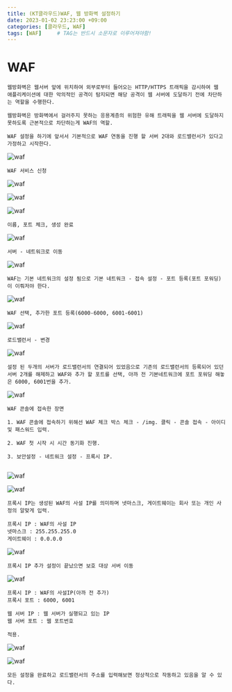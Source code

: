 ```yaml
---
title: (KT클라우드)WAF, 웹 방화벽 설정하기
date: 2023-01-02 23:23:00 +09:00
categories: [클라우드, WAF]
tags: [WAF]		# TAG는 반드시 소문자로 이루어져야함!
---
```


# WAF

```
웹방화벽은 웹서버 앞에 위치하여 외부로부터 들어오는 HTTP/HTTPS 트래픽을 감시하여 웹 애플리케이션에 대한 악의적인 공격이 탐지되면 해당 공격이 웹 서버에 도달하기 전에 차단하는 역할을 수행한다.

웹방화벽은 방화벽에서 걸러주지 못하는 응용계층의 위험한 유해 트래픽을 웹 서버에 도달하지 못하도록 근본적으로 차단하는게 WAF의 역할.
```

```
WAF 설정을 하기에 앞서서 기본적으로 WAF 연동을 진행 할 서버 2대와 로드밸런서가 있다고 가정하고 시작한다.
```

![waf](./assets/img/KTcoud/WAF/WAF01.png/)

```
WAF 서비스 신청
```

![waf](./assets/img/KTcoud/WAF/WAF02.png/)

![waf](./assets/img/KTcoud/WAF/WAF03.png/)

![waf](./assets/img/KTcoud/WAF/WAF04.png/)

```
이름, 포트 체크, 생성 완료
```

![waf](./assets/img/KTcoud/WAF/WAF05.png/)

```
서버 - 네트워크로 이동
```

![waf](./assets/img/KTcoud/WAF/WAF06.png/)

```
WAF는 기본 네트워크의 설정 됨으로 기본 네트워크 - 접속 설정 - 포트 등록(포트 포워딩)이 이뤄저야 한다.
```

![waf](./assets/img/KTcoud/WAF/WAF11.png/)

```
WAF 선택, 추가한 포트 등록(6000-6000, 6001-6001)
```
![waf](./assets/img/KTcoud/WAF/WAF07.png/)

```
로드밸런서 - 변경
```
![waf](./assets/img/KTcoud/WAF/WAF08.png/)

```
설정 된 두개의 서버가 로드밸런서의 연결되어 있었음으로 기존의 로드밸런서의 등록되어 있던 서버 2개를 해제하고 WAF와 추가 할 포트를 선택, 아까 전 기본네트워크에 포트 포워딩 해놓은 6000, 6001번을 추가.
```

![waf](./assets/img/KTcoud/WAF/WAF09.png/)

```
WAF 콘솔에 접속한 장면

1. WAF 콘솔에 접속하기 위해선 WAF 체크 박스 체크 - /img. 클릭 - 콘솔 접속 - 아이디 및 패스워드 입력.

2. WAF 첫 시작 시 시간 동기화 진행.

3. 보안설정 - 네트워크 설정 - 프록시 IP.


```

![waf](./assets/img/KTcoud/WAF/WAF10.png/)

![waf](./assets/img/KTcoud/WAF/WAF12.png/)

```
프록시 IP는 생성된 WAF의 사설 IP를 의미하며 넷마스크, 게이트웨이는 회사 또는 개인 사정의 알맞게 입력.

프록시 IP : WAF의 사설 IP
넷마스크 : 255.255.255.0
게이트웨이 : 0.0.0.0
```

![waf](./assets/img/KTcoud/WAF/WAF13.png/)

```
프록시 IP 추가 설정이 끝났으면 보호 대상 서버 이동
```
![waf](./assets/img/KTcoud/WAF/WAF14.png/)

```
프록시 IP : WAF의 사설IP(아까 전 추가)
프록시 포트 : 6000, 6001

웹 서버 IP : 웹 서버가 실행되고 있는 IP
웹 서버 포트 : 웹 포트번호

적용.

```

![waf](./assets/img/KTcoud/WAF/WAF15.png/)

![waf](./assets/img/KTcoud/WAF/WAF16.png/)

```
모든 설정을 완료하고 로드밸런서의 주소를 입력해보면 정상적으로 작동하고 있음을 알 수 있다.
```